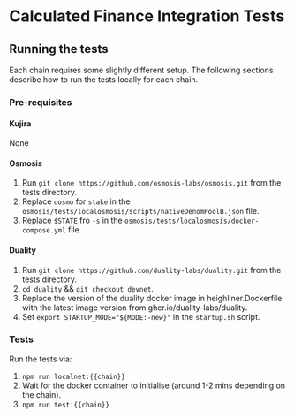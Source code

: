 # **Calculated Finance Integration Tests**

## Running the tests

Each chain requires some slightly different setup. The following sections describe how to run the tests locally for each chain.

### Pre-requisites

#### Kujira

None

#### Osmosis

1. Run `git clone https://github.com/osmosis-labs/osmosis.git` from the tests directory.
2. Replace `uosmo` for `stake` in the `osmosis/tests/localosmosis/scripts/nativeDenomPoolB.json` file.
3. Replace `$STATE` fro `-s` in the `osmosis/tests/localosmosis/docker-compose.yml` file.

#### Duality

1. Run `git clone https://github.com/duality-labs/duality.git` from the tests directory.
2. `cd duality` && `git checkout devnet`.
3. Replace the version of the duality docker image in heighliner.Dockerfile with the latest image version from ghcr.io/duality-labs/duality.
4. Set `export STARTUP_MODE="${MODE:-new}"` in the `startup.sh` script.

### Tests

Run the tests via:

1. `npm run localnet:{{chain}}`
2. Wait for the docker container to initialise (around 1-2 mins depending on the chain).
3. `npm run test:{{chain}}`
